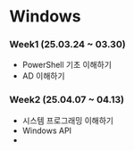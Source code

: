 # Windows
### Week1 (25.03.24 ~ 03.30)
- PowerShell 기초 이해하기
- AD 이해하기
### Week2 (25.04.07 ~ 04.13)
- 시스템 프로그래밍 이해하기
- Windows API
- 
